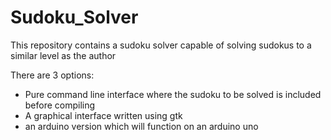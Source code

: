 # Sudoku_Solver

This repository contains a sudoku solver capable of solving sudokus to a similar level as the author

There are 3 options:
- Pure command line interface where the sudoku to be solved is included before compiling
- A graphical interface written using gtk
- an arduino version which will function on an arduino uno

